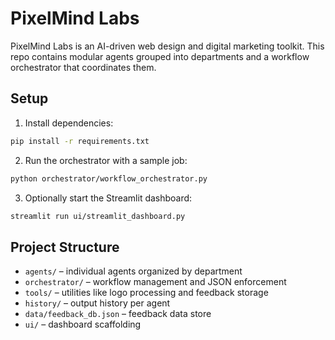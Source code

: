 # PixelMind Labs

PixelMind Labs is an AI-driven web design and digital marketing toolkit. This repo
contains modular agents grouped into departments and a workflow orchestrator that
coordinates them.

## Setup

1. Install dependencies:

```bash
pip install -r requirements.txt
```

2. Run the orchestrator with a sample job:

```bash
python orchestrator/workflow_orchestrator.py
```

3. Optionally start the Streamlit dashboard:

```bash
streamlit run ui/streamlit_dashboard.py
```

## Project Structure

- `agents/` – individual agents organized by department
- `orchestrator/` – workflow management and JSON enforcement
- `tools/` – utilities like logo processing and feedback storage
- `history/` – output history per agent
- `data/feedback_db.json` – feedback data store
- `ui/` – dashboard scaffolding
